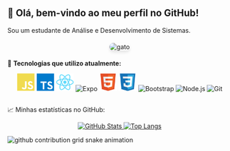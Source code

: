 ## 👋 Olá, bem-vindo ao meu perfil no GitHub!

Sou um estudante de Análise e Desenvolvimento de Sistemas.
<div align="center" style="margin: 20px 0;">
    <img 
        alt="gato" 
        src="https://media0.giphy.com/media/v1.Y2lkPTc5MGI3NjExdjloaTgwa2dkMXFiMGs4d3B5eTVvbWlsejZsMmozbHNsZ3VjemQzNCZlcD12MV9pbnRlcm5hbF9naWZfYnlfaWQmY3Q9Zw/E6jscXfv3AkWQ/giphy.webp" 
        style="border-radius: 15px; box-shadow: 0px 4px 6px rgba(0, 0, 0, 0.1); max-width: 200px; width: 20%;">
</div>

🚀 **Tecnologias que utilizo atualmente:**
<div align="center" gap: 10px;">
  <img alt="JavaScript" height="40" width="40" src="https://raw.githubusercontent.com/devicons/devicon/master/icons/javascript/javascript-plain.svg"/>
  <img alt="TypeScript" height="40" width="40" src="https://raw.githubusercontent.com/devicons/devicon/master/icons/typescript/typescript-plain.svg"/>
  <img alt="React" height="40" width="40" src="https://raw.githubusercontent.com/devicons/devicon/master/icons/react/react-original.svg"/> 
  <img alt="Expo" width="40" height="40" src="https://static.expo.dev/static/brand/square-512x512.png"/>
  <img alt="HTML" height="40" width="40" src="https://raw.githubusercontent.com/devicons/devicon/master/icons/html5/html5-original.svg"/>
  <img alt="CSS" height="40" width="40" src="https://raw.githubusercontent.com/devicons/devicon/master/icons/css3/css3-original.svg"/>
  <img alt="Bootstrap" width="40" height="40" src="https://cdn.jsdelivr.net/gh/devicons/devicon/icons/bootstrap/bootstrap-original.svg"/>
  <img alt="Node.js" width="40" height="40" src="https://cdn.jsdelivr.net/gh/devicons/devicon/icons/nodejs/nodejs-original.svg"/>
  <img alt="Git" width="40" height="40" src="https://cdn.jsdelivr.net/gh/devicons/devicon/icons/git/git-original.svg"/>
</div>

##

📈 Minhas estatísticas no GitHub:
<a href="https://github.com/br1ansouza" target="_blank" rel="noopener noreferrer ">
    <div align="center">
        <img height="165em" src="https://github-readme-stats.vercel.app/api?username=br1ansouza&theme=blueberry&count_private=true&hide_border=true&line_height=20" alt="GitHub Stats"> 
        <img height="165em" src="https://github-readme-stats.vercel.app/api/top-langs/?username=br1ansouza&layout=compact&theme=blueberry&count_private=true&hide_border=true" alt="Top Langs"> 
    </div>
</a>

<picture>
  <source media="(prefers-color-scheme: dark)" srcset="https://raw.githubusercontent.com/br1ansouza/br1ansouza/output/github-contribution-grid-snake-dark.svg">
  <source media="(prefers-color-scheme: light)" srcset="https://raw.githubusercontent.com/br1ansouza/br1ansouza/output/github-contribution-grid-snake.svg">
  <img alt="github contribution grid snake animation" src="https://raw.githubusercontent.com/br1ansouza/PedroJanneo/output/github-contribution-grid-snake.svg">
</picture>

